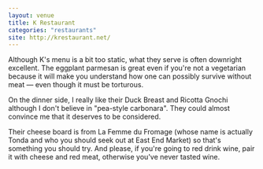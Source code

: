```yaml
---
layout: venue
title: K Restaurant
categories: "restaurants"
site: http://krestaurant.net/
---
```


Although K's menu is a bit too static, what they serve is often downright
excellent. The eggplant parmesan is great even if you're not a vegetarian
because it will make you understand how one can possibly survive without meat —
even though it must be torturous.

On the dinner side, I really like their Duck Breast and Ricotta Gnochi although
I don't believe in "pea-style carbonara". They could almost convince me that it
deserves to be considered.

Their cheese board is from La Femme du Fromage (whose name is actually Tonda and
who you should seek out at East End Market) so that's something you should try.
And please, if you're going to red drink wine, pair it with cheese and red meat,
otherwise you've never tasted wine.
